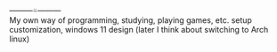 <div align:center>―――⍨―――</div>
My own way of programming, studying, playing games, etc.  setup customization, windows 11 design (later I think about switching to Arch linux)
